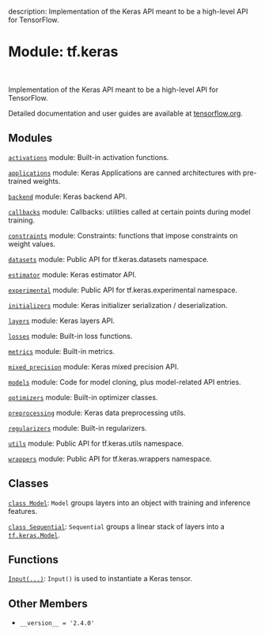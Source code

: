 description: Implementation of the Keras API meant to be a high-level API for TensorFlow.

<div itemscope itemtype="http://developers.google.com/ReferenceObject">
<meta itemprop="name" content="tf.keras" />
<meta itemprop="path" content="Stable" />
<meta itemprop="property" content="__version__"/>
</div>

# Module: tf.keras

<!-- Insert buttons and diff -->

<table class="tfo-notebook-buttons tfo-api nocontent" align="left">

</table>



Implementation of the Keras API meant to be a high-level API for TensorFlow.


Detailed documentation and user guides are available at
[tensorflow.org](https://www.tensorflow.org/guide/keras).

## Modules

[`activations`](../tf/keras/activations.md) module: Built-in activation functions.

[`applications`](../tf/keras/applications.md) module: Keras Applications are canned architectures with pre-trained weights.

[`backend`](../tf/keras/backend.md) module: Keras backend API.

[`callbacks`](../tf/keras/callbacks.md) module: Callbacks: utilities called at certain points during model training.

[`constraints`](../tf/keras/constraints.md) module: Constraints: functions that impose constraints on weight values.

[`datasets`](../tf/keras/datasets.md) module: Public API for tf.keras.datasets namespace.

[`estimator`](../tf/keras/estimator.md) module: Keras estimator API.

[`experimental`](../tf/keras/experimental.md) module: Public API for tf.keras.experimental namespace.

[`initializers`](../tf/keras/initializers.md) module: Keras initializer serialization / deserialization.

[`layers`](../tf/keras/layers.md) module: Keras layers API.

[`losses`](../tf/keras/losses.md) module: Built-in loss functions.

[`metrics`](../tf/keras/metrics.md) module: Built-in metrics.

[`mixed_precision`](../tf/keras/mixed_precision.md) module: Keras mixed precision API.

[`models`](../tf/keras/models.md) module: Code for model cloning, plus model-related API entries.

[`optimizers`](../tf/keras/optimizers.md) module: Built-in optimizer classes.

[`preprocessing`](../tf/keras/preprocessing.md) module: Keras data preprocessing utils.

[`regularizers`](../tf/keras/regularizers.md) module: Built-in regularizers.

[`utils`](../tf/keras/utils.md) module: Public API for tf.keras.utils namespace.

[`wrappers`](../tf/keras/wrappers.md) module: Public API for tf.keras.wrappers namespace.

## Classes

[`class Model`](../tf/keras/Model.md): `Model` groups layers into an object with training and inference features.

[`class Sequential`](../tf/keras/Sequential.md): `Sequential` groups a linear stack of layers into a <a href="../tf/keras/Model.md"><code>tf.keras.Model</code></a>.

## Functions

[`Input(...)`](../tf/keras/Input.md): `Input()` is used to instantiate a Keras tensor.

## Other Members

* `__version__ = '2.4.0'` <a id="__version__"></a>
